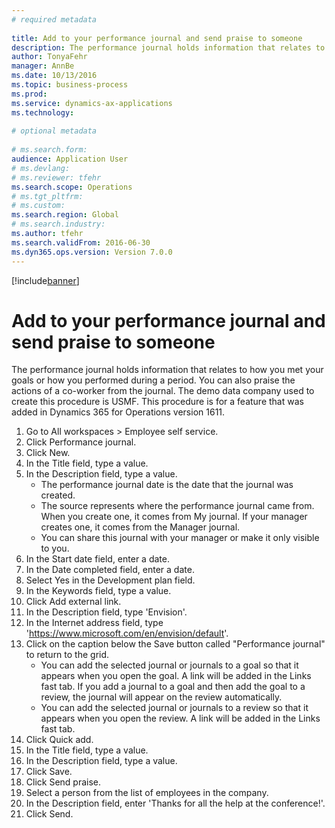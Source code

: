 ```yaml
--- 
# required metadata 
 
title: Add to your performance journal and send praise to someone
description: The performance journal holds information that relates to how you met your goals or how you performed during a period. 
author: TonyaFehr 
manager: AnnBe 
ms.date: 10/13/2016
ms.topic: business-process 
ms.prod:  
ms.service: dynamics-ax-applications 
ms.technology:  
 
# optional metadata 
 
# ms.search.form:   
audience: Application User 
# ms.devlang:  
# ms.reviewer: tfehr 
ms.search.scope: Operations 
# ms.tgt_pltfrm:  
# ms.custom:  
ms.search.region: Global
# ms.search.industry: 
ms.author: tfehr 
ms.search.validFrom: 2016-06-30 
ms.dyn365.ops.version: Version 7.0.0 
---
```


[!include[banner](../includes/banner.md)]

# Add to your performance journal and send praise to someone

The performance journal holds information that relates to how you met your goals or how you performed during a period. You can also praise the actions of a co-worker from the journal. The demo data company used to create this procedure is USMF. This procedure is for a feature that was added in Dynamics 365 for Operations version 1611.

1. Go to All workspaces > Employee self service.
2. Click Performance journal.
3. Click New.
4. In the Title field, type a value.
5. In the Description field, type a value.
    * The performance journal date is the date that the journal was created.  
    * The source represents where the performance journal came from. When you create one, it comes from My journal. If your manager creates one, it comes from the Manager journal.  
    * You can share this journal with your manager or make it only visible to you.  
6. In the Start date field, enter a date.
7. In the Date completed field, enter a date.
8. Select Yes in the Development plan field.
9. In the Keywords field, type a value.
10. Click Add external link.
11. In the Description field, type 'Envision'.
12. In the Internet address field, type 'https://www.microsoft.com/en/envision/default'.
13. Click on the caption below the Save button called "Performance journal" to return to the grid.
    * You can add the selected journal or journals to a goal so that it appears when you open the goal. A link will be added in the Links fast tab.    If you add a journal to a goal and then add the goal to a review, the journal will appear on the review automatically.  
    * You can add the selected journal or journals to a review so that it appears when you open the review.    A link will be added in the Links fast tab.  
14. Click Quick add.
15. In the Title field, type a value.
16. In the Description field, type a value.
17. Click Save.
18. Click Send praise.
19. Select a person from the list of employees in the company.
20. In the Description field, enter 'Thanks for all the help at the conference!'.
21. Click Send.


